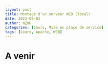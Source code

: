 ```yaml
---
layout: post
title: Montage d'un serveur WEB (local)
date: 2023-09-03
author: NZ0H
categories: [Cours, Mise en place de service]
tags: [Cours, Apache, WEB]
---
```


# A venir 
